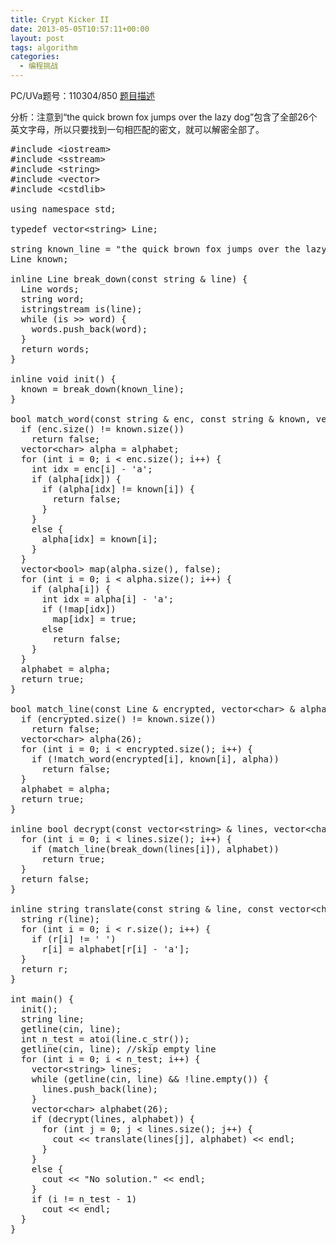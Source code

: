 ```yaml
---
title: Crypt Kicker II
date: 2013-05-05T10:57:11+00:00
layout: post
tags: algorithm
categories:
  - 编程挑战
---
```

PC/UVa题号：110304/850 <a href="http://uva.onlinejudge.org/index.php?option=com_onlinejudge&Itemid=8&page=show_problem&problem=791" target="_blank">题目描述</a>

分析：注意到“the quick brown fox jumps over the lazy dog”包含了全部26个英文字母，所以只要找到一句相匹配的密文，就可以解密全部了。<!--more-->

<pre class="brush: cpp; title: ; notranslate" title="">#include &lt;iostream&gt;
#include &lt;sstream&gt;
#include &lt;string&gt;
#include &lt;vector&gt;
#include &lt;cstdlib&gt;

using namespace std;

typedef vector&lt;string&gt; Line;

string known_line = "the quick brown fox jumps over the lazy dog";
Line known;

inline Line break_down(const string & line) {
  Line words;
  string word;
  istringstream is(line);
  while (is &gt;&gt; word) {
    words.push_back(word);
  }
  return words;
}

inline void init() {
  known = break_down(known_line);
}

bool match_word(const string & enc, const string & known, vector&lt;char&gt; & alphabet) {
  if (enc.size() != known.size())
    return false;
  vector&lt;char&gt; alpha = alphabet;
  for (int i = 0; i &lt; enc.size(); i++) {
    int idx = enc[i] - 'a';
    if (alpha[idx]) {
      if (alpha[idx] != known[i]) {
        return false;
      }
    }
    else {
      alpha[idx] = known[i];
    }
  }
  vector&lt;bool&gt; map(alpha.size(), false);
  for (int i = 0; i &lt; alpha.size(); i++) {
    if (alpha[i]) {
      int idx = alpha[i] - 'a';
      if (!map[idx])
        map[idx] = true;
      else
        return false;
    }
  }
  alphabet = alpha;
  return true;
}

bool match_line(const Line & encrypted, vector&lt;char&gt; & alphabet) {
  if (encrypted.size() != known.size())
    return false;
  vector&lt;char&gt; alpha(26);
  for (int i = 0; i &lt; encrypted.size(); i++) {
    if (!match_word(encrypted[i], known[i], alpha))
      return false;
  }
  alphabet = alpha;
  return true;
}

inline bool decrypt(const vector&lt;string&gt; & lines, vector&lt;char&gt; & alphabet) {
  for (int i = 0; i &lt; lines.size(); i++) {
    if (match_line(break_down(lines[i]), alphabet))
      return true;
  }
  return false;
}

inline string translate(const string & line, const vector&lt;char&gt; & alphabet) {
  string r(line);
  for (int i = 0; i &lt; r.size(); i++) {
    if (r[i] != ' ')
      r[i] = alphabet[r[i] - 'a'];
  }
  return r;
}

int main() {
  init();
  string line;
  getline(cin, line);
  int n_test = atoi(line.c_str());
  getline(cin, line); //skip empty line
  for (int i = 0; i &lt; n_test; i++) {
    vector&lt;string&gt; lines;
    while (getline(cin, line) && !line.empty()) {
      lines.push_back(line);
    }
    vector&lt;char&gt; alphabet(26);
    if (decrypt(lines, alphabet)) {
      for (int j = 0; j &lt; lines.size(); j++) {
        cout &lt;&lt; translate(lines[j], alphabet) &lt;&lt; endl;
      }
    }
    else {
      cout &lt;&lt; "No solution." &lt;&lt; endl;
    }
    if (i != n_test - 1)
      cout &lt;&lt; endl;
  }
}
</pre>

<div class="addtoany_share_save_container addtoany_content_bottom">
  <div class="a2a_kit a2a_kit_size_32 addtoany_list a2a_target" id="wpa2a_11">
    <a class="a2a_button_facebook" href="http://www.addtoany.com/add_to/facebook?linkurl=http%3A%2F%2Fkuangtong.me%2F2013%2F05%2F05%2Fcrypt-kicker-ii%2F&linkname=Crypt%20Kicker%20II" title="Facebook" rel="nofollow" target="_blank"></a><a class="a2a_button_twitter" href="http://www.addtoany.com/add_to/twitter?linkurl=http%3A%2F%2Fkuangtong.me%2F2013%2F05%2F05%2Fcrypt-kicker-ii%2F&linkname=Crypt%20Kicker%20II" title="Twitter" rel="nofollow" target="_blank"></a><a class="a2a_button_google_plus" href="http://www.addtoany.com/add_to/google_plus?linkurl=http%3A%2F%2Fkuangtong.me%2F2013%2F05%2F05%2Fcrypt-kicker-ii%2F&linkname=Crypt%20Kicker%20II" title="Google+" rel="nofollow" target="_blank"></a><a class="a2a_button_sina_weibo" href="http://www.addtoany.com/add_to/sina_weibo?linkurl=http%3A%2F%2Fkuangtong.me%2F2013%2F05%2F05%2Fcrypt-kicker-ii%2F&linkname=Crypt%20Kicker%20II" title="Sina Weibo" rel="nofollow" target="_blank"></a><a class="a2a_dd addtoany_share_save" href="https://www.addtoany.com/share_save"></a>
  </div>
</div>